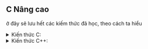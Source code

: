 
## C Nâng cao

ở đây sẽ lưu hết các kiếm thức đã học, theo cách ta hiểu
<details>
<summary> Kiến thức C:</summary>

## Compiler-macro
- **Compiler** là quá trình máy tính dịch từ ngôn ngữ lập trình qua ngôn ngữ máy:\
![compiler](https://github.com/LughTA/embeded/assets/121286723/8f9462e6-7368-442e-870e-c831c5a12014)
![compiler prosess](https://github.com/LughTA/embeded/assets/121286723/6462c7d3-f450-4cae-b414-2d9bd4a79e03)
- **Macro** là từ dùng để chỉ những thông tin được xử lý ở quá trình tiền xử lý ( Preprocessor). hiểu nôm na là cái j mà ở bước tiền xử lý làm thì sẽ gọi là macro. 
Chia làm 3 nhóm chính:
+ #include: chèn nội dung từ một file khác vô chương trình
+ #define, #undef định nghĩa một đoạn code thuận tiện cho xài sau này. cái undef dùng để hủy nội dung của define đã tạo trước đó.
+ #if, #elif, #else, #ifdef, #ifndef:
#if sử dụng để bắt đầu một điều kiện tiền xử lý.\
Nếu điều kiện trong #if là đúng, các dòng mã nguồn sau #if sẽ được biên dịch. Nếu sai, các dòng mã nguồn sẽ bị bỏ qua đến khi gặp #endif\
#elif dùng để thêm một điều kiện mới khi điều kiện trước đó trong #if hoặc #elif là sai\
#else dùng khi không có điều kiện nào ở trên đúng.\
vd:
![if](https://github.com/LughTA/embeded/assets/121286723/3e3b79f8-8b4f-4f0c-8075-dd5e29f1bc48)
#ifdef dùng để kiểm tra một macro đã được định nghĩa hay chưa, nếu macro đã được định nghĩa thì mã nguồn sau #ifdef sẽ được biên dịch.
#ifndef dùng để kiểm tra một macro đã được định nghĩa hay chưa, nếu macro chưa được định nghĩa thì mã nguồn sau #ifndef sẽ được biên dịch\
vd:
![ifdef](https://github.com/LughTA/embeded/assets/121286723/258f6d66-9e69-465b-ad7f-e7df0155d8ef)


## Stdarg-assert
**Thư viện Stdarg:** Cung cấp các phương thức để làm việc với các hàm có số lượng input parameter không cố định.\
Các hàm hữu ích trong thư viện: 
- va_list: là một kiểu dữ liệu để đại diện cho danh sách các đối số biến đổi.
- va_start: Bắt đầu một danh sách đối số biến đổi. Nó cần được gọi trước khi truy cập các đối số biến đổi đầu tiên.
- va_arg: Truy cập một đối số trong danh sách. Hàm này nhận một đối số của kiểu được xác định bởi tham số thứ hai
- va_end: Kết thúc việc sử dụng danh sách đối số biến đổi. Nó cần được gọi trước khi kết thúc hàm.
![STDARG](https://github.com/LughTA/embeded/assets/121286723/569182c2-5b49-4b2c-8483-16b4e975ae83)\
**Thư viện assert** Cung cấp macro assert.\
Macro này được sử dụng để kiểm tra một điều kiện. 
Nếu điều kiện đúng (true), không có gì xảy ra và chương trình tiếp tục thực thi.\
Nếu điều kiện sai (false), chương trình dừng lại và thông báo một thông điệp lỗi.\
Dùng trong debug, dùng #define NDEBUG để tắt debug\
![assert](https://github.com/LughTA/embeded/assets/121286723/f44cde5e-5e27-452c-82ca-3dc92295481e)
## Pointer
- **Pointer** là một biến lưu địa chỉ của biến khác 
Kích thước con trỏ phụ thuộc hoàn toàn vào kiểu cấu trúc của máy tính (8 bit, 16bit, 32 bit, 64 bit,..)\
![khai bao con tro](https://github.com/LughTA/embeded/assets/121286723/be8d6c54-8a3a-4f74-ac24-d2e003647129)
- **Pointer to function (con trỏ hàm)**\
Là một biến mà giữ địa chỉ của một hàm. Có nghĩa là, nó trỏ đến vùng nhớ trong bộ nhớ chứa mã máy của hàm được định nghĩa trong chương trình.\
Trong ngôn ngữ lập trình C, con trỏ hàm cho phép bạn truyền một hàm như là một đối số cho một hàm khác, lưu trữ địa chỉ của hàm trong một cấu trúc dữ liệu, hoặc thậm chí truyền hàm như một giá trị trả về từ một hàm khác.\
![funtion pointer](https://github.com/LughTA/embeded/assets/121286723/d062d1de-8373-44be-a5e1-83d852cc59d8)
- **Void Pointer**  thường dùng để trỏ để tới bất kỳ địa chỉ nào mà không cần biết tới kiểu dữ liệu của giá trị tại địa chỉ đó.\
Cú pháp: **void** *ptr_void;\
- **Pointer to Constant** Là cách định nghĩa một con trỏ không thể thay đổi giá trị tại địa chỉ mà nó trỏ đến thông qua dereference nhưng giá trị tại địa chỉ đó có thể thay đổi.\
Cú pháp:\
![const pointer](https://github.com/LughTA/embeded/assets/121286723/b4d9f612-cf6d-4b14-9536-efb3aa16367b)
- **Constant Pointer** Định nghĩa một con trỏ mà giá trị nó trỏ đến (địa chỉ ) không thể thay đổi. Tức là khi con trỏ này được khởi tạo thì nó sẽ không thể trỏ tới địa chỉ khác.\
![constan pointer](https://github.com/LughTA/embeded/assets/121286723/7a185510-2f23-40bc-b67b-b0cba1f8ba92)
- **Pointer to Pointer**
là một kiểu dữ liệu trong ngôn ngữ lập trình cho phép bạn lưu trữ địa chỉ của một con trỏ. Con trỏ đến con trỏ cung cấp một cấp bậc trỏ mới, cho phép bạn thay đổi giá trị của con trỏ gốc. Cấp bậc này có thể hữu ích trong nhiều tình huống, đặc biệt là khi bạn làm việc với các hàm cần thay đổi giá trị của con trỏ.\
![pointer to pointer](https://github.com/LughTA/embeded/assets/121286723/b61fde61-27de-418a-a0ab-9b31ab3ad69c)
- **Null Pointer** 
là một con trỏ không trỏ đến bất kỳ đối tượng hoặc vùng nhớ cụ thể nào. Trong ngôn ngữ lập trình C, một con trỏ có thể được gán giá trị NULL để biểu diễn trạng thái null.\
Sử dụng null pointer thường hữu ích để kiểm tra xem một con trỏ đã được khởi tạo và có trỏ đến một vùng nhớ hợp lệ chưa. Tránh dereferencing (sử dụng giá trị mà con trỏ trỏ đến) một null pointer là quan trọng để tránh lỗi chương trình.\
Tạo một con trỏ sau đó cho giá trị bằng Null là đc con trỏ Null. 
## Extern - Static - Volatile
- **Extern**
Trong ngôn ngữ lập trình C được sử dụng để thông báo rằng một biến hoặc hàm đã được khai báo ở một nơi khác trong chương trình hoặc trong một file nguồn khác. Điều này giúp chương trình hiểu rằng biến hoặc hàm đã được định nghĩa và sẽ được sử dụng từ một vị trí khác, giúp quản lý sự liên kết giữa các phần khác nhau của chương trình hoặc giữa các file nguồn.
- **Static**
Khi static được sử dụng với local variables (biến cục bộ - khai báo biến trong một hàm), nó giữ giá trị của biến qua các lần gọi hàm và giữ phạm vi của biến chỉ trong hàm đó.\
Khi static được sử dụng với global variables ( biến toàn cục - khai báo biến bên ngoài hàm), nó hạn chế phạm vi của biến đó chỉ trong file nguồn hiện tại.\
Khi một thành viên của lớp được khai báo là static, nó thuộc về lớp chứ không thuộc về các đối tượng cụ thể của lớp đó. Các đối tượng của lớp sẽ chia sẻ cùng một bản sao của thành viên static, và nó có thể được truy cập mà không cần tạo đối tượng. Nó thường được sử dụng để lưu trữ dữ liệu chung của tất cả đối tượng.
- **Volatile**
Từ khóa volatile trong ngôn ngữ lập trình C được sử dụng để báo hiệu cho trình biên dịch rằng một biến có thể thay đổi ngẫu nhiên, ngoài sự kiểm soát của chương trình. Việc này ngăn chặn trình biên dịch tối ưu hóa hoặc xóa bỏ các thao tác trên biến đó, giữ cho các thao tác trên biến được thực hiện như đã được định nghĩa.
- **Resister** 
Trong ngôn ngữ lập trình C, từ khóa register được sử dụng để chỉ ra ý muốn của lập trình viên rằng một biến được sử dụng thường xuyên và có thể được lưu trữ trong một thanh ghi máy tính(tùy theo cấu trúc máy tính 4 8 byte,..), chứ không phải trong bộ nhớ RAM. Việc này nhằm tăng tốc độ truy cập(ý là ở trong bộ nhớ của vi điều khiển sẽ có một vùng nhớ vì vậy nếu dùng từ khóa này thì biến sẽ đc lưu trong vùng nhớ đó, ttruy suất sẽ nhanh hơn nhìu)\
Tuy nhiên, lưu ý rằng việc sử dụng register chỉ là một đề xuất cho trình biên dịch và không đảm bảo rằng biến sẽ được lưu trữ trong thanh ghi. Trong thực tế, trình biên dịch có thể quyết định không tuân thủ lời đề xuất này(tại dễ làm tràn bộ nhớ gây sai lệch trong vi điều khiển)

## Goto - setjmp.h
- **Goto** là một từ khóa trong ngôn ngữ lập trình C, cho phép chương trình nhảy đến một nhãn (label) đã được đặt trước đó trong cùng một hàm. Mặc dù nó cung cấp khả năng kiểm soát flow của chương trình, nhưng việc sử dụng goto thường được xem là không tốt vì nó có thể làm cho mã nguồn trở nên khó đọc và khó bảo trì.
ví dụ:
~~~
#include <stdio.h>
int main() {
int i = 0;
// Đặt nhãn
start:
if (i >= 5) {
goto end; // Chuyển control đến nhãn "end"
}
printf("%d ", i);
i++;
goto start; // Chuyển control đến nhãn "start"
// Nhãn "end"
end:
printf("\n");
return 0;
}
~~~
- **setjmp.h** là một thư viện trong ngôn ngữ lập trình C, cung cấp hai hàm chính là setjmp và longjmp. Cả hai hàm này thường được sử dụng để thực hiện xử lý ngoại lệ trong C, mặc dù nó không phải là một cách tiêu biểu để xử lý ngoại lệ trong ngôn ngữ này\
~~~
#include <stdio.h>
#include <setjmp.h>

jmp_buf buf;
int exception_code;

double divide(int a, int b) {
    if (b == 0) {
        longjmp(buf, 1 ); // Mã lỗi 1 cho lỗi chia cho 0
    }
    return (double)a / b;
}

int main() {
    int a = 10;
    int b = 0;
    double result = 0.0;

    if ((exception_code = setjmp(buf)) == 0)  {
        result = divide(a, b);
        printf("Result: %f\n", result);
    }
    else if (exception_code == (x))  {
        printf("Error: Divide by 0!\n");
    }


    // Các xử lý khác của chương trình
    return 0;
}

~~~
## Bitmask
Là kỹ thuật để thao tác vớicác bit\
Bitmask thường được sử dụng để tối ưu hóa bộ nhớ, thực hiện các phép toán logic
trên một cụm bit, và quản lý các trạng thái, quyền truy cập, hoặc các thuộc tính khác của
một đối tượng\
- cú pháp: a = b (phép toán) c \
(c là số thứ 2 hoặc có thể là số lần đối với phép dịch bit)\
Các phép toán:\
- NOT bitwise: 1>0, 0>1
- AND bitwise:\
![and](https://github.com/LughTA/embeded/assets/121286723/901990c8-0556-40b6-9d95-ef78aa293826)
- OR bitwise:\
![or](https://github.com/LughTA/embeded/assets/121286723/1a3b44c2-a4d5-4ed2-895f-9a36096295c8)

- XOR bitwise:\
![xor](https://github.com/LughTA/embeded/assets/121286723/b17fdb2d-fa59-4bfb-9232-d2acf0323559)
- Shift left và Shift right: dịch bit qua trái hoặc phải
 
## Struct - Union
- **Struct** là cấu trúc dữ liệu được định nghĩa dựa trên các kiểu dữ liệu đã có sẵn
- kích thước: tổng kích thước của các thành phần bên trong
 cách tính kich thước như sau:\
Đầu tiên sẽ quét coi kich thước của thành phần nào lớn nhất sao đó tạo ra vùng lưu trữ bằng với kich thước của thành phần đó\
![struct1](https://github.com/LughTA/embeded/assets/121286723/4d91c8f8-aad2-41ee-8df4-7402287272a9)\
Sau đó nhét các thành phần khác vô từ từ với nguyên tắc là chỗ còn trống phải đủ để nhét thì ms nhét.\
![struct2](https://github.com/LughTA/embeded/assets/121286723/6b8d8778-cef3-495d-b395-2c5047306874)\
Nếu bị thiếu chỗ thì tạo vùng nhớ mới sau đó nhét vô.\
Như ví dụ là sẽ dư 1 ô trống vì thằng thứ 3 nó cần 4 byte nhưng chỉ còn như 1 byte k nhét đc phải tạo ms để nhét vô \
![struct3](https://github.com/LughTA/embeded/assets/121286723/388b92b8-8daf-45b0-beca-40aa0c1a0643)
- **union** tương tụ như Struct nhưng tiết kiệm dữ liệu hơn
**so sánh Struct và Union**
Về mặt ý nghĩa, struct và union cơ bản giống nhau. Tuy nhiên, về mặt lưu trữ trong bộ nhớ, chúng có sự khác biệt rõ rệt như sau:
•	struct: Dữ liệu của các thành viên của struct được lưu trữ ở những vùng nhớ khác nhau. Do đó kích thước của 1 struct tối thiểu bằng kích thước các thành viên cộng lại tại vì còn phụ thuộc vào bộ nhớ đệm (struct padding)
•	Union : Dữ liệu các thành viên sẽ dùng chung 1 vùng nhớ. Kích thước của union được tính là kích thước lớn nhất của kiểu dữ liệu trong union. Việc thay đổi nội dung của 1 thành viên sẽ dẫn đến thay đổi nội dung của các thành viên khác

## Memory layout
chương trình ban đầu sẽ đc lưu trên ổ cứng khi nào chạy chương trình nó sẽ đc lưu vô RAM để chạy, và cái RAM nó có cấu trúc như sau:\
![memmory layout ](https://github.com/LughTA/embeded/assets/121286723/6ccac007-7e90-4798-a4b2-f0a1bb7d097b)
- **Text** là một phần của bộ nhớ trong mô hình bộ nhớ của một chương trình máy tính, được sử dụng để lưu trữ mã máy của chương trình. Cụ thể, Text Segment chứa mã máy đã được biên dịch từ mã nguồn của chương trình và được CPU thực thi để thực hiện các hành động quy định trong chương trình.
Quyền truy cập: Text Segment thường có quyền đọc và thực thi, nhưng không có quyền ghi. Điều này ngăn chặn chương trình việc tự sửa đổi mã máy của nó.\
Kích thước cố định\
Lưu Trữ Hằng Số
- **Data** là một phần của bộ nhớ trong mô hình bộ nhớ của một chương trình máy tính, được sử dụng để lưu trữ dữ liệu tĩnh của chương trình. Dữ liệu tĩnh bao gồm biến toàn cục và biến tĩnh (static), tức là các biến mà không phụ thuộc vào thời gian chạy của chương trình\
Trong phân vùng này đc chia làm hai phân vùng nhỏ hơn là bss và data:\
data: Chứa các biến toàn cục và biến tĩnh được khởi tạo với giá trị
khác 0.\
bss: Chứa các biến toàn cục và biến tĩnh chưa được khởi tạo với giá trị
hoặc bằngbằng 0.\
- **Stack** là một phần quan trọng của bộ nhớ trong mô hình bộ nhớ của một chương trình máy tính. Nó được sử dụng để lưu trữ các biến cục bộ, các tham số truyền vào và các giá trị trả về từ hàm.
Quyền truy cập: Bộ nhớ trên Stack thường có quyền đọc và
ghi, nghĩa là dữ liệu có thể được đọc và sửa đổi trong suốt thời
gian chương trình chạy.\
Chứa các biến cục bộ, tức là các biến được khai báo trong các
hàm và chỉ có giá trị trong phạm vi của hàm đó.\
Kích thước cố định: phụ thuộc vào hệ điều hành, đối với
Windows thường là 1MB, Linux là 8MB
- **Heap** là một phần của bộ nhớ trong mô hình bộ nhớ của một chương trình máy tính, được sử dụng để cấp phát bộ nhớ động. Các biến được cấp phát trên heap không có kích thước xác định tại thời điểm biên dịch và có thể được quản lý động trong quá trình thực thi của chương trình
Quyền truy cập Bộ nhớ trên heap thường có quyền đọc và ghi,
nghĩa là dữ liệu có thể được đọc và sửa đổi trong suốt thời gian
chương trình chạy.\
Kích Thước Thay Đổi: Kích thước của heap có thể thay đổi
trong quá trình thực thi của chương trình, tùy thuộc vào các
thao tác cấp phát và giải phóng bộ nhớ.\
Không Giữ Giá Trị Mặc Định: Bộ nhớ trên heap không giữ giá
trị mặc định như trong Data Segment. Nếu không được khởi
tạo, giá trị của biến trên heap sẽ không xác định
- **So sánh Stack và Heap:**
Bộ nhớ Stack được dùng để lưu trữ các biến cục bộ trong hàm, tham số truyền vào... Truy cập vào bộ nhớ này rất nhanh và được thực thi khi chương trình được biên dịch. Dữ liệu được lưu trong Stack sẽ tự động hủy khi hàm thực hiện xong công việc của mình.\
Bộ nhớ Heap được dùng để lưu trữ vùng nhớ cho những biến con trỏ được cấp phát động bởi các hàm malloc - calloc - realloc (trong C).Nếu bạn liên tục cấp phát vùng nhớ mà không giải phóng thì sẽ bị lỗi tràn vùng nhớ Heap (Heap overflow).

## JSON

## Linked List

## Stack - Queue
</details>
    
<details>
    <summary> Kiến thức C++:</summary>
    
## Class
Lớp là một cấu trúc dữ liệu tự định nghĩa có thể chứa dữ liệu và các hàm thành viên liên quan.
~~~
class ClassName {
private:
    // Các thành phần riêng tư (private) chỉ có thể truy cập bên trong lớp
    // Dữ liệu thành viên, hàm thành viên, ...
protected:
    // Các thành phần bảo vệ (protected) tương tự như private, nhưng có thể truy cập từ lớp kế thừa
public:
    // Các thành phần công khai (public) được truy cập từ bên ngoài lớp
    // Dữ liệu thành viên, hàm thành viên, ...
    // Hàm thành viên và các phương thức khác có thể được định nghĩa tại đây
    // ...
};
~~~
- **Constructor** là một method sẽ được tự động gọi khi khởi tạo object. Constructor sẽ có tên trùng với tên của class.


- **Destructor**

- **Static keyword**

</details>



